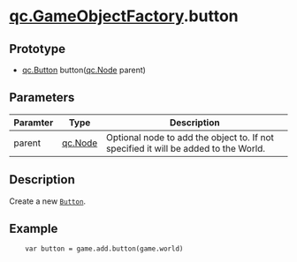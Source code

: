 # [qc.GameObjectFactory](GameObjectFactory.md).button

## Prototype
* [qc.Button](CButton.md) button([qc.Node](CNode.md) parent)

## Parameters
| Paramter | Type | Description |
| ----------- | ----------- | ----------- |
| parent | [qc.Node](CNode.md) | Optional node to add the object to. If not specified it will be added to the World. |

## Description
Create a new [`Button`](CButton.md).

## Example
````
    var button = game.add.button(game.world)
````
